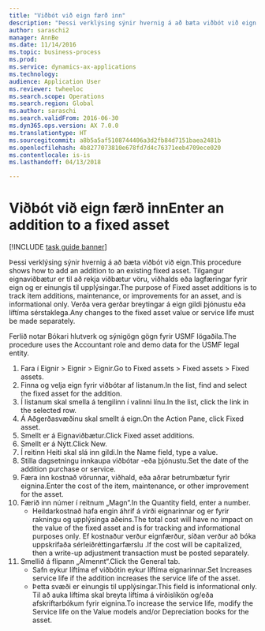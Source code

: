 ```yaml
--- 
title: "Viðbót við eign færð inn"
description: "Þessi verklýsing sýnir hvernig á að bæta viðbót við eign."
author: saraschi2
manager: AnnBe
ms.date: 11/14/2016
ms.topic: business-process
ms.prod: 
ms.service: dynamics-ax-applications
ms.technology: 
audience: Application User
ms.reviewer: twheeloc
ms.search.scope: Operations
ms.search.region: Global
ms.author: saraschi
ms.search.validFrom: 2016-06-30
ms.dyn365.ops.version: AX 7.0.0
ms.translationtype: HT
ms.sourcegitcommit: a8b5a5af5108744406a3d2fb84d7151baea2481b
ms.openlocfilehash: 4b8277073810e678fd7d4c76371eeb4709ece020
ms.contentlocale: is-is
ms.lasthandoff: 04/13/2018

---
```

# <a name="enter-an-addition-to-a-fixed-asset"></a><span data-ttu-id="ce532-103">Viðbót við eign færð inn</span><span class="sxs-lookup"><span data-stu-id="ce532-103">Enter an addition to a fixed asset</span></span>

[!INCLUDE [task guide banner](../../includes/task-guide-banner.md)]

<span data-ttu-id="ce532-104">Þessi verklýsing sýnir hvernig á að bæta viðbót við eign.</span><span class="sxs-lookup"><span data-stu-id="ce532-104">This procedure shows how to add an addition to an existing fixed asset.</span></span> <span data-ttu-id="ce532-105">Tilgangur eignaviðbætur er til að rekja viðbætur vöru, viðhalds eða lagfæringar fyrir eign og er einungis til upplýsingar.</span><span class="sxs-lookup"><span data-stu-id="ce532-105">The purpose of Fixed asset additions is to track item additions, maintenance, or improvements for an asset, and is informational only.</span></span> <span data-ttu-id="ce532-106">Verða vera gerðar breytingar á eign gildi þjónustu eða líftíma sérstaklega.</span><span class="sxs-lookup"><span data-stu-id="ce532-106">Any changes to the fixed asset value or service life must be made separately.</span></span>   



<span data-ttu-id="ce532-107">Ferlið notar Bókari hlutverk og sýnigögn gögn fyrir USMF lögaðila.</span><span class="sxs-lookup"><span data-stu-id="ce532-107">The procedure uses the Accountant role and demo data for the USMF legal entity.</span></span>

1. <span data-ttu-id="ce532-108">Fara í Eignir > Eignir > Eignir.</span><span class="sxs-lookup"><span data-stu-id="ce532-108">Go to Fixed assets > Fixed assets > Fixed assets.</span></span>
2. <span data-ttu-id="ce532-109">Finna og velja eign fyrir viðbótar af listanum.</span><span class="sxs-lookup"><span data-stu-id="ce532-109">In the list, find and select the fixed asset for the addition.</span></span>
3. <span data-ttu-id="ce532-110">Í listanum skal smella á tengilinn í valinni línu.</span><span class="sxs-lookup"><span data-stu-id="ce532-110">In the list, click the link in the selected row.</span></span>
4. <span data-ttu-id="ce532-111">Á Aðgerðasvæðinu skal smellt á eign.</span><span class="sxs-lookup"><span data-stu-id="ce532-111">On the Action Pane, click Fixed asset.</span></span>
5. <span data-ttu-id="ce532-112">Smellt er á Eignaviðbætur.</span><span class="sxs-lookup"><span data-stu-id="ce532-112">Click Fixed asset additions.</span></span>
6. <span data-ttu-id="ce532-113">Smellt er á Nýtt.</span><span class="sxs-lookup"><span data-stu-id="ce532-113">Click New.</span></span>
7. <span data-ttu-id="ce532-114">Í reitinn Heiti skal slá inn gildi.</span><span class="sxs-lookup"><span data-stu-id="ce532-114">In the Name field, type a value.</span></span>
8. <span data-ttu-id="ce532-115">Stilla dagsetningu innkaupa viðbótar -eða þjónustu.</span><span class="sxs-lookup"><span data-stu-id="ce532-115">Set the date of the addition purchase or service.</span></span>
9. <span data-ttu-id="ce532-116">Færa inn kostnað vörunnar, viðhald, eða aðrar betrumbætur fyrir eignina.</span><span class="sxs-lookup"><span data-stu-id="ce532-116">Enter the cost of the item, maintenance, or other improvement for the asset.</span></span>
10. <span data-ttu-id="ce532-117">Færið inn númer í reitnum „Magn“.</span><span class="sxs-lookup"><span data-stu-id="ce532-117">In the Quantity field, enter a number.</span></span>
    * <span data-ttu-id="ce532-118">Heildarkostnað hafa engin áhrif á virði eignarinnar og er fyrir rakningu og upplýsinga aðeins.</span><span class="sxs-lookup"><span data-stu-id="ce532-118">The total cost will have no impact on the value of the fixed asset and is for tracking and informational purposes only.</span></span> <span data-ttu-id="ce532-119">Ef kostnaður verður eignfærður, síðan verður að bóka uppskrifaða sérleiðréttingarfærslu .</span><span class="sxs-lookup"><span data-stu-id="ce532-119">If the cost will be capitalized, then a write-up adjustment transaction must be posted separately.</span></span>  
11. <span data-ttu-id="ce532-120">Smellið á flipann „Almennt“.</span><span class="sxs-lookup"><span data-stu-id="ce532-120">Click the General tab.</span></span>
    * <span data-ttu-id="ce532-121">Safn eykur líftíma ef viðbótin eykur líftíma eignarinnar.</span><span class="sxs-lookup"><span data-stu-id="ce532-121">Set Increases service life if the addition increases the service life of the asset.</span></span>  
    * <span data-ttu-id="ce532-122">Þetta svæði er einungis til upplýsingar.</span><span class="sxs-lookup"><span data-stu-id="ce532-122">This field is informational only.</span></span> <span data-ttu-id="ce532-123">Til að auka líftíma skal breyta líftíma á virðislíkön og/eða afskriftarbókum fyrir eignina.</span><span class="sxs-lookup"><span data-stu-id="ce532-123">To increase the service life, modify the Service life on the Value models and/or Depreciation books for the asset.</span></span>  



